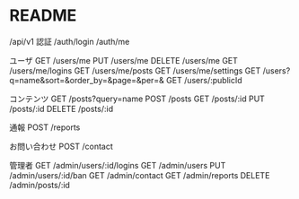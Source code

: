 
# README

/api/v1
認証
/auth/login
/auth/me

ユーザ
GET /users/me
PUT /users/me
DELETE /users/me
GET /users/me/logins
GET /users/me/posts
GET /users/me/settings
GET /users?q=name&sort=&order_by=&page=&per=&
GET /users/:publicId

コンテンツ
GET /posts?query=name
POST /posts
GET /posts/:id
PUT /posts/:id
DELETE /posts/:id

通報
POST /reports

お問い合わせ
POST /contact

管理者
GET /admin/users/:id/logins
GET /admin/users
PUT /admin/users/:id/ban
GET /admin/contact
GET /admin/reports
DELETE /admin/posts/:id
